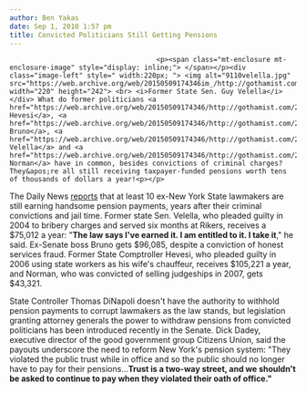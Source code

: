 ```yaml
---
author: Ben Yakas
date: Sep 1, 2010 1:57 pm
title: Convicted Politicians Still Getting Pensions
---
```


	
										<p><span class="mt-enclosure mt-enclosure-image" style="display: inline;"> </span></p><div class="image-left" style=" width:220px; "> <img alt="9110velella.jpg" src="https://web.archive.org/web/20150509174346im_/http://gothamist.com/attachments/byakas/9110velella.jpg" width="220" height="242"> <br> <i>Former State Sen. Guy Velella</i></div> What do former politicians <a href="https://web.archive.org/web/20150509174346/http://gothamist.com/2006/12/22/alan_hevesis_mu.php">Alan Hevesi</a>, <a href="https://web.archive.org/web/20150509174346/http://gothamist.com/2010/05/07/joe_bruno_sentenced_to_2_years_in_p.php">Joe Bruno</a>, <a href="https://web.archive.org/web/20150509174346/http://gothamist.com/2004/12/30/politics_meets_rap_at_rikers.php">Guy Velella</a> and <a href="https://web.archive.org/web/20150509174346/http://gothamist.com/2007/06/06/garson.php">Clarence Norman</a> have in common, besides convictions of criminal charges? They&apos;re all still receiving taxpayer-funded pensions worth tens of thousands of dollars a year!<p></p>

<p>The Daily News <a href="https://web.archive.org/web/20150509174346/http://www.nydailynews.com/ny_local/2010/09/01/2010-09-01_payouts_for_the_crooks_convicted_pols_get_fat_pensions.html">reports</a> that at least 10 ex-New York State lawmakers are still earning handsome pension payments, years after their criminal convictions and jail time. Former state Sen. Velella, who pleaded guilty in 2004 to bribery charges and served six months at Rikers, receives a $75,012 a year: &quot;<strong>The law says I&apos;ve earned it. I am entitled to it. I take it</strong>,&quot; he said. Ex-Senate boss Bruno gets $96,085, despite a conviction of honest services fraud. Former State Comptroller Hevesi, who pleaded guilty in 2006 using state workers as his wife&apos;s chauffeur, receives $105,221 a year, and Norman, who was convicted of selling judgeships in 2007, gets $43,321. </p>

<p>State Controller Thomas DiNapoli doesn&apos;t have the authority to withhold pension payments to corrupt lawmakers as the law stands, but legislation granting attorney generals the power to withdraw pensions from convicted politicians has been introduced recently in the Senate. Dick Dadey, executive director of the good government group Citizens Union, said the payouts underscore the need to reform New York&apos;s pension system: &quot;They violated the public trust while in office and so the public should no longer have to pay for their pensions...<strong>Trust is a two-way street, and we shouldn&apos;t be asked to continue to pay when they violated their oath of office.&quot; </strong></p>					
										
									
				